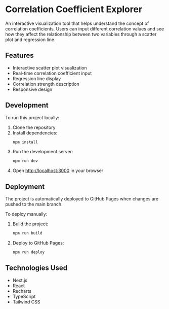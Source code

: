 # Correlation Coefficient Explorer

An interactive visualization tool that helps understand the concept of correlation coefficients. Users can input different correlation values and see how they affect the relationship between two variables through a scatter plot and regression line.

## Features

- Interactive scatter plot visualization
- Real-time correlation coefficient input
- Regression line display
- Correlation strength description
- Responsive design

## Development

To run this project locally:

1. Clone the repository
2. Install dependencies:
   ```bash
   npm install
   ```
3. Run the development server:
   ```bash
   npm run dev
   ```
4. Open [http://localhost:3000](http://localhost:3000) in your browser

## Deployment

The project is automatically deployed to GitHub Pages when changes are pushed to the main branch.

To deploy manually:

1. Build the project:
   ```bash
   npm run build
   ```
2. Deploy to GitHub Pages:
   ```bash
   npm run deploy
   ```

## Technologies Used

- Next.js
- React
- Recharts
- TypeScript
- Tailwind CSS
